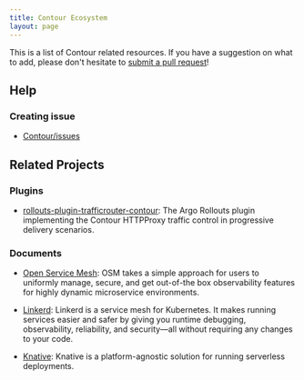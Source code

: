 ```yaml
---
title: Contour Ecosystem
layout: page
---
```


This is a list of Contour related resources. If you have a suggestion on what to add, please don't hesitate to [submit a pull request][2]!

## Help

### Creating issue

-   [Contour/issues][1]


## Related Projects

### Plugins

-   [rollouts-plugin-trafficrouter-contour][3]: The Argo Rollouts plugin implementing the Contour HTTPProxy traffic control in progressive delivery scenarios.

### Documents

-   [Open Service Mesh][4]: OSM takes a simple approach for users to uniformly manage, secure, and get out-of-the box observability features for highly dynamic microservice environments.

-   [Linkerd][5]: Linkerd is a service mesh for Kubernetes. It makes running services easier and safer by giving you runtime debugging, observability, reliability, and security—all without requiring any changes to your code.

-   [Knative][6]: Knative is a platform-agnostic solution for running serverless deployments.



[1]: https://github.com/projectcontour/contour/issues
[2]: https://github.com/projectcontour/contour/pulls
[3]: https://github.com/argoproj-labs/rollouts-plugin-trafficrouter-contour
[4]: https://release-v1-2.docs.openservicemesh.io/docs/demos/ingress_contour/
[5]: https://linkerd.io/2.13/tasks/using-ingress/#contour
[6]: https://knative.dev/docs/install/yaml-install/serving/install-serving-with-yaml/#install-a-networking-layer
